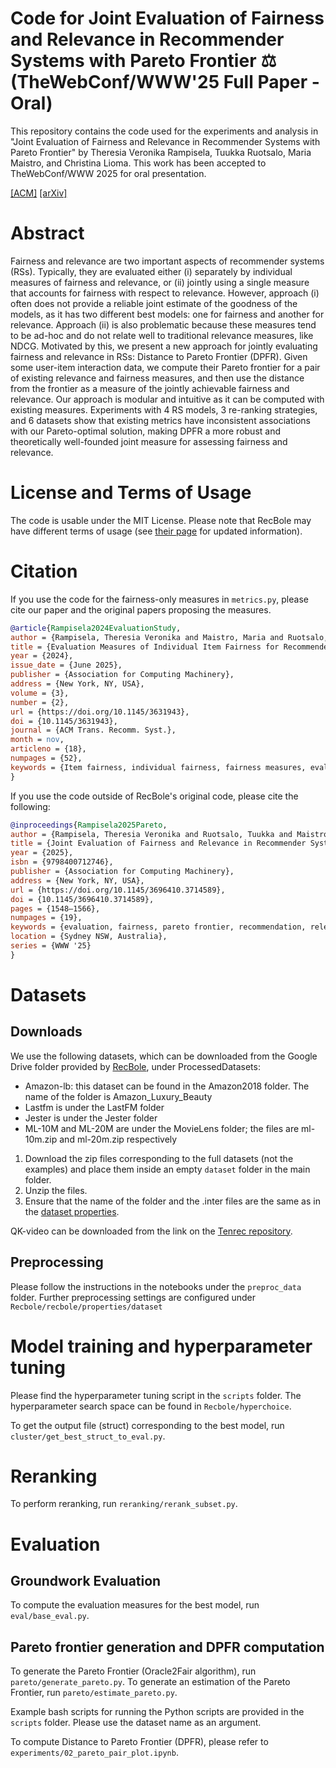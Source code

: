 # Code for Joint Evaluation of Fairness and Relevance in Recommender Systems with Pareto Frontier ⚖ (TheWebConf/WWW'25 Full Paper - Oral) 

This repository contains the code used for the experiments and analysis in "Joint Evaluation of Fairness and Relevance in Recommender Systems with Pareto Frontier" by Theresia Veronika Rampisela, Tuukka Ruotsalo, Maria Maistro, and Christina Lioma. This work has been accepted to TheWebConf/WWW 2025 for oral presentation.

[[ACM]](https://doi.org/10.1145/3696410.3714589) [[arXiv]](https://arxiv.org/abs/2502.11921)

# Abstract
Fairness and relevance are two important aspects of recommender systems (RSs). Typically, they are evaluated either (i) separately by individual measures of fairness and relevance, or (ii) jointly using a single measure that accounts for fairness with respect to relevance. However, approach (i) often does not provide a reliable joint estimate of the goodness of the models, as it has two different best models: one for fairness and another for relevance. Approach (ii) is also problematic because these measures tend to be ad-hoc and do not relate well to traditional relevance measures, like NDCG. Motivated by this, we present a new approach for jointly evaluating fairness and relevance in RSs: Distance to Pareto Frontier (DPFR). Given some user-item interaction data, we compute their Pareto frontier for a pair of existing relevance and fairness measures, and then use the distance from the frontier as a measure of the jointly achievable fairness and relevance. Our approach is modular and intuitive as it can be computed with existing measures. Experiments with 4 RS models, 3 re-ranking strategies, and 6 datasets show that existing metrics have inconsistent associations with our Pareto-optimal solution, making DPFR a more robust and theoretically well-founded joint measure for assessing fairness and relevance.

# License and Terms of Usage
The code is usable under the MIT License. Please note that RecBole may have different terms of usage (see [their page](https://github.com/RUCAIBox/RecBole) for updated information).

# Citation
If you use the code for the fairness-only measures in `metrics.py`, please cite our paper and the original papers proposing the measures.
```BibTeX
@article{Rampisela2024EvaluationStudy,
author = {Rampisela, Theresia Veronika and Maistro, Maria and Ruotsalo, Tuukka and Lioma, Christina},
title = {Evaluation Measures of Individual Item Fairness for Recommender Systems: A Critical Study},
year = {2024},
issue_date = {June 2025},
publisher = {Association for Computing Machinery},
address = {New York, NY, USA},
volume = {3},
number = {2},
url = {https://doi.org/10.1145/3631943},
doi = {10.1145/3631943},
journal = {ACM Trans. Recomm. Syst.},
month = nov,
articleno = {18},
numpages = {52},
keywords = {Item fairness, individual fairness, fairness measures, evaluation measures, recommender systems}
}
```
If you use the code outside of RecBole's original code, please cite the following:
```BibTeX
@inproceedings{Rampisela2025Pareto,
author = {Rampisela, Theresia Veronika and Ruotsalo, Tuukka and Maistro, Maria and Lioma, Christina},
title = {Joint Evaluation of Fairness and Relevance in Recommender Systems with Pareto Frontier},
year = {2025},
isbn = {9798400712746},
publisher = {Association for Computing Machinery},
address = {New York, NY, USA},
url = {https://doi.org/10.1145/3696410.3714589},
doi = {10.1145/3696410.3714589},
pages = {1548–1566},
numpages = {19},
keywords = {evaluation, fairness, pareto frontier, recommendation, relevance},
location = {Sydney NSW, Australia},
series = {WWW '25}
}
```
# Datasets

## Downloads
We use the following datasets, which can be downloaded from the Google Drive folder provided by [RecBole](https://recbole.io/dataset_list.html), under ProcessedDatasets:
- Amazon-lb: this dataset can be found in the Amazon2018 folder. The name of the folder is Amazon_Luxury_Beauty
- Lastfm is under the LastFM folder
- Jester is under the Jester folder
- ML-10M and ML-20M are under the MovieLens folder; the files are ml-10m.zip and ml-20m.zip respectively

1. Download the zip files corresponding to the full datasets (not the examples) and place them inside an empty `dataset` folder in the main folder.
2. Unzip the files.
3. Ensure that the name of the folder and the .inter files are the same as in the [dataset properties](https://github.com/theresiavr/DPFR-recsys-evaluation/tree/main/RecBole/recbole/properties/dataset).

QK-video can be downloaded from the link on the [Tenrec repository](https://github.com/yuangh-x/2022-NIPS-Tenrec).

## Preprocessing
Please follow the instructions in the notebooks under the `preproc_data` folder.
Further preprocessing settings are configured under `Recbole/recbole/properties/dataset`

# Model training and hyperparameter tuning
Please find the hyperparameter tuning script in the `scripts` folder.
The hyperparameter search space can be found in  `Recbole/hyperchoice`.

To get the output file (struct) corresponding to the best model, run `cluster/get_best_struct_to_eval.py`.

# Reranking
To perform reranking, run `reranking/rerank_subset.py`.

# Evaluation

## Groundwork Evaluation
To compute the evaluation measures for the best model, run `eval/base_eval.py`.

## Pareto frontier generation and DPFR computation
To generate the Pareto Frontier (Oracle2Fair algorithm), run `pareto/generate_pareto.py`.
To generate an estimation of the Pareto Frontier, run `pareto/estimate_pareto.py`.

Example bash scripts for running the Python scripts are provided in the `scripts` folder. Please use the dataset name as an argument.

To compute Distance to Pareto Frontier (DPFR), please refer to `experiments/02_pareto_pair_plot.ipynb`.
